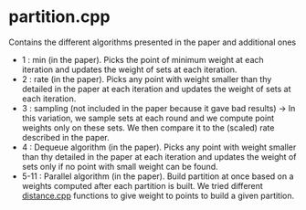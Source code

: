 # partition.cpp

Contains the different algorithms presented in the paper and additional ones

- 1 : min (in the paper). Picks the point of minimum weight at each iteration and updates the weight of sets at each iteration.
- 2 : rate (in the paper). Picks any point with weight smaller than thy detailed in the paper at each iteration and updates the weight of sets at each iteration.
- 3 : sampling (not included in the paper because it gave bad results) -> In this variation, we sample sets at each round and we compute point weights only on these sets. We then compare it to the (scaled) rate described in the paper. 
- 4 : Dequeue algorithm (in the paper). Picks any point with weight smaller than thy detailed in the paper at each iteration and updates the weight of sets only if no point with small weight can be found.
- 5-11 : Parallel algorithm (in the paper). Build partition at once based on a weights computed after each partition is built. We tried different [distance.cpp](./distance.md) functions to give weight to points to build a given partition.